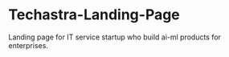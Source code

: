 # Techastra-Landing-Page
Landing page for IT service startup who build ai-ml products for enterprises.
